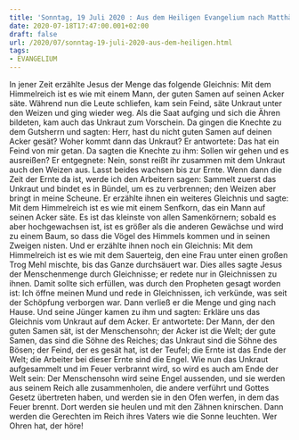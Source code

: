 ```yaml
---
title: 'Sonntag, 19 Juli 2020 : Aus dem Heiligen Evangelium nach Matthäus - Mt 13,24-43.'
date: 2020-07-18T17:47:00.001+02:00
draft: false
url: /2020/07/sonntag-19-juli-2020-aus-dem-heiligen.html
tags: 
- EVANGELIUM
---
```


In jener Zeit erzählte Jesus der Menge das folgende Gleichnis: Mit dem Himmelreich ist es wie mit einem Mann, der guten Samen auf seinen Acker säte. Während nun die Leute schliefen, kam sein Feind, säte Unkraut unter den Weizen und ging wieder weg. Als die Saat aufging und sich die Ähren bildeten, kam auch das Unkraut zum Vorschein. Da gingen die Knechte zu dem Gutsherrn und sagten: Herr, hast du nicht guten Samen auf deinen Acker gesät? Woher kommt dann das Unkraut? Er antwortete: Das hat ein Feind von mir getan. Da sagten die Knechte zu ihm: Sollen wir gehen und es ausreißen? Er entgegnete: Nein, sonst reißt ihr zusammen mit dem Unkraut auch den Weizen aus. Lasst beides wachsen bis zur Ernte. Wenn dann die Zeit der Ernte da ist, werde ich den Arbeitern sagen: Sammelt zuerst das Unkraut und bindet es in Bündel, um es zu verbrennen; den Weizen aber bringt in meine Scheune. Er erzählte ihnen ein weiteres Gleichnis und sagte: Mit dem Himmelreich ist es wie mit einem Senfkorn, das ein Mann auf seinen Acker säte. Es ist das kleinste von allen Samenkörnern; sobald es aber hochgewachsen ist, ist es größer als die anderen Gewächse und wird zu einem Baum, so dass die Vögel des Himmels kommen und in seinen Zweigen nisten. Und er erzählte ihnen noch ein Gleichnis: Mit dem Himmelreich ist es wie mit dem Sauerteig, den eine Frau unter einen großen Trog Mehl mischte, bis das Ganze durchsäuert war. Dies alles sagte Jesus der Menschenmenge durch Gleichnisse; er redete nur in Gleichnissen zu ihnen. Damit sollte sich erfüllen, was durch den Propheten gesagt worden ist: Ich öffne meinen Mund und rede in Gleichnissen, ich verkünde, was seit der Schöpfung verborgen war. Dann verließ er die Menge und ging nach Hause. Und seine Jünger kamen zu ihm und sagten: Erkläre uns das Gleichnis vom Unkraut auf dem Acker. Er antwortete: Der Mann, der den guten Samen sät, ist der Menschensohn; der Acker ist die Welt; der gute Samen, das sind die Söhne des Reiches; das Unkraut sind die Söhne des Bösen; der Feind, der es gesät hat, ist der Teufel; die Ernte ist das Ende der Welt; die Arbeiter bei dieser Ernte sind die Engel. Wie nun das Unkraut aufgesammelt und im Feuer verbrannt wird, so wird es auch am Ende der Welt sein: Der Menschensohn wird seine Engel aussenden, und sie werden aus seinem Reich alle zusammenholen, die andere verführt und Gottes Gesetz übertreten haben, und werden sie in den Ofen werfen, in dem das Feuer brennt. Dort werden sie heulen und mit den Zähnen knirschen. Dann werden die Gerechten im Reich ihres Vaters wie die Sonne leuchten. Wer Ohren hat, der höre!